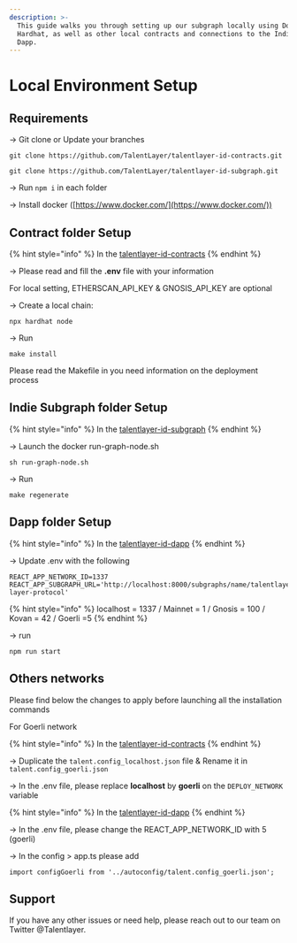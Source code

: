 ```yaml
---
description: >-
  This guide walks you through setting up our subgraph locally using Docker and
  Hardhat, as well as other local contracts and connections to the Indie Demo
  Dapp.
---
```


# Local Environment Setup

## Requirements

→ Git clone or Update your branches

```
git clone https://github.com/TalentLayer/talentlayer-id-contracts.git
```

```
git clone https://github.com/TalentLayer/talentlayer-id-subgraph.git
```

→ Run `npm i` in each folder

→ Install docker ([https://www.docker.com/](https://www.docker.com/))

## Contract folder Setup

{% hint style="info" %}
In the [talentlayer-id-contracts](https://github.com/TalentLayer/talentlayer-id-contracts)
{% endhint %}

→ Please read and fill the **.env** file with your information

For local setting, ETHERSCAN\_API\_KEY & GNOSIS\_API\_KEY are optional

→ Create a local chain:

```
npx hardhat node 
```

→ Run

```
make install
```

Please read the Makefile in you need information on the deployment process

## Indie Subgraph folder Setup

{% hint style="info" %}
In the [talentlayer-id-subgraph](https://github.com/TalentLayer/talentlayer-id-subgraph)
{% endhint %}

→ Launch the docker run-graph-node.sh

```
sh run-graph-node.sh
```

→ Run

```
make regenerate
```

## Dapp folder Setup

{% hint style="info" %}
In the [talentlayer-id-dapp](https://github.com/TalentLayer/talentlayer-id-dapp)
{% endhint %}

→ Update .env with the following

```
REACT_APP_NETWORK_ID=1337
REACT_APP_SUBGRAPH_URL='http://localhost:8000/subgraphs/name/talentlayer/talent-layer-protocol'
```

{% hint style="info" %}
localhost = 1337 / Mainnet = 1 / Gnosis = 100 / Kovan = 42 / Goerli =5
{% endhint %}

→ run

```
npm run start
```

## Others networks

Please find below the changes to apply before launching all the installation commands

For Goerli network

{% hint style="info" %}
In the [talentlayer-id-contracts](https://github.com/TalentLayer/talentlayer-id-contracts)
{% endhint %}

→ Duplicate the `talent.config_localhost.json` file & Rename it in `talent.config_goerli.json`

→ In the .env file, please replace **localhost** by **goerli** on the `DEPLOY_NETWORK` variable

{% hint style="info" %}
In the [talentlayer-id-dapp](https://github.com/TalentLayer/talentlayer-id-dapp)
{% endhint %}

→ In the .env file, please change the REACT\_APP\_NETWORK\_ID with 5 (goerli)

→ In the config > app.ts please add

```
import configGoerli from '../autoconfig/talent.config_goerli.json';
```

## Support

If you have any other issues or need help, please reach out to our team on Twitter @Talentlayer.
